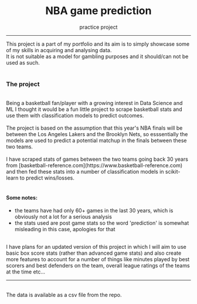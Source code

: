 <center><h1>NBA game prediction</h1></center>
<center>practice project</center>

---
This project is a part of my portfolio and its aim is to simply showcase some of my skills in acquiring and analysing data. <br>
It is not suitable as a model for gambling purposes and it should/can not be used as such.
<br>
<br>

### The project

<br>
Being a basketball fan/player with a growing interest in Data Science and ML I thought it would be a fun little project to scrape basketball stats and use them with classification models to predict outcomes.

<br>
<br>
The project is based on the assumption that this year's NBA finals will be between the Los Angeles Lakers and the Brooklyn Nets, so esssentially the models are used to predict a potential matchup in the finals between these two teams.
<br>
<br>
I have scraped stats of games between the two teams going back 30 years from [basketball-reference.com](https://www.basketball-reference.com) and then fed these stats into a number of classification models in scikit-learn to predict wins/losses.

<br>
<br>

#### Some notes:
* the teams have had only 60+ games in the last 30 years, which is obviously not a lot for a serious analysis
* the stats used are post game stats so the word 'prediction' is somewhat misleading in this case, apologies for that

<br>
I have plans for an updated version of this project in which I will aim to use basic box score stats (rather than advanced game stats) and also create more features to account for a number of things like minutes played by best scorers and best defenders on the team, overall league ratings of the teams at the time etc...

---
<br>
The data is available as a csv file from the repo.
